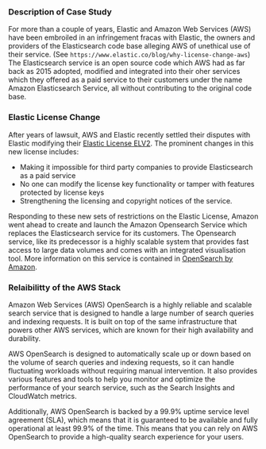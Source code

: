 ### Description of Case Study
For more than a couple of years, Elastic and Amazon Web Services (AWS) have been embroiled in an infringement fracas with Elastic, the owners and providers of the Elasticsearch code base alleging AWS of unethical use of their service. (See `https://www.elastic.co/blog/why-license-change-aws`) The Elasticsearch service is an open source code which AWS had as far back as 2015 adopted, modified and integrated into their oher services which they offered as a paid service to their customers under the name Amazon Elasticsearch Service, all without contributing to the original code base.

### Elastic License Change
After years of lawsuit, AWS and Elastic recently settled their disputes with Elastic modifying their [Elastic License ELV2](https://www.elastic.co/licensing/elastic-license). The prominent changes in this new license includes:
* Making it impossible for third party companies to provide Elasticsearch as a paid service
* No one can modify the license key functionality or tamper with features protected by license keys
* Strengthening the licensing and copyright notices of the service.

Responding to these new sets of restrictions on the Elastic License, Amazon went ahead to create and launch the Amazon Opensearch Service which replaces the Elasticsearch service for its customers. The Opensearch service, like its predecessor is a highly scalable system that provides fast access to large data volumes and comes with an integrated visualisation tool. More information on this service is contained in [OpenSearch by Amazon](https://aws.amazon.com/blogs/aws/announcing-amazon-opensearch-service-which-supports-opensearch-10/).

### Relaibilitty of the AWS Stack
Amazon Web Services (AWS) OpenSearch is a highly reliable and scalable search service that is designed to handle a large number of search queries and indexing requests. It is built on top of the same infrastructure that powers other AWS services, which are known for their high availability and durability.

AWS OpenSearch is designed to automatically scale up or down based on the volume of search queries and indexing requests, so it can handle fluctuating workloads without requiring manual intervention. It also provides various features and tools to help you monitor and optimize the performance of your search service, such as the Search Insights and CloudWatch metrics.

Additionally, AWS OpenSearch is backed by a 99.9% uptime service level agreement (SLA), which means that it is guaranteed to be available and fully operational at least 99.9% of the time. This means that you can rely on AWS OpenSearch to provide a high-quality search experience for your users.
